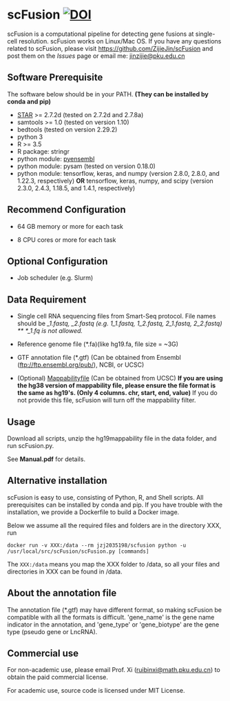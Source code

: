 # scFusion  [![DOI](https://zenodo.org/badge/372129480.svg)](https://zenodo.org/badge/latestdoi/372129480)

scFusion is a computational pipeline for detecting gene fusions at single-cell resolution. scFusion works on Linux/Mac OS. If you have any questions related to scFusion, please visit https://github.com/ZijieJin/scFusion and post them on the *Issues* page or email me: jinzijie@pku.edu.cn

## Software Prerequisite

The software below should be in your PATH. **(They can be installed by conda and pip)**

- [STAR](https://github.com/alexdobin/STAR) >= 2.7.2d (tested on 2.7.2d and 2.7.8a)
- samtools >= 1.0 (tested on version 1.10)
- bedtools (tested on version 2.29.2)
- python 3
- R >= 3.5 
- R package: stringr
- python module: [pyensembl](https://github.com/openvax/pyensembl)
- python module: pysam (tested on version 0.18.0)
- python module: tensorflow, keras, and numpy (version 2.8.0, 2.8.0, and 1.22.3, respectively) **OR** tensorflow, keras, numpy, and scipy (version 2.3.0, 2.4.3, 1.18.5, and 1.4.1, respectively)


## Recommend Configuration

- 64 GB memory or more for each task

- 8 CPU cores or more for each task 

## Optional Configuration

- Job scheduler (e.g. Slurm)

## Data Requirement

- Single cell RNA sequencing files from Smart-Seq protocol. File names should be *_1.fastq, *_2.fastq (e.g. 1_1.fastq, 1_2.fastq, 2_1.fastq, 2_2.fastq) ** \*_1.fq is not allowed.**

- Reference genome file (*.fa)(like hg19.fa, file size = ~3G)

- GTF annotation file (*.gtf) (Can be obtained from Ensembl (ftp://ftp.ensembl.org/pub/), NCBI, or UCSC)

- (Optional) [Mappabilityfile](https://genome.ucsc.edu/cgi-bin/hgTables) (Can be obtained from UCSC) **If you are using the hg38 version of mappability file, please ensure the file format is the same as hg19's. (Only 4 columns. chr, start, end, value)** If you do not provide this file, scFusion will turn off the mappability filter.

## Usage

Download all scripts, unzip the hg19mappability file in the data folder, and run scFusion.py.

See **Manual.pdf** for details.


## Alternative installation

scFusion is easy to use, consisting of Python, R, and Shell scripts. All prerequisites can be installed by conda and pip. If you have trouble with the installation, we provide a Dockerfile to build a Docker image. 

Below we assume all the required files and folders are in the directory XXX, run

`docker run -v XXX:/data --rm jzj2035198/scfusion python -u /usr/local/src/scFusion/scFusion.py [commands]`

The `XXX:/data` means you map the XXX folder to /data, so all your files and directories in XXX can be found in /data. 

## About the annotation file

The annotation file (\*.gtf) may have different format, so making scFusion be compatible with all the formats is difficult. 'gene_name' is the gene name indicator in the annotation, and 'gene_type' or 'gene_biotype' are the gene type (pseudo gene or LncRNA). 

## Commercial use

For non-academic use, please email Prof. Xi (ruibinxi@math.pku.edu.cn) to obtain the paid commercial license.

For academic use, source code is licensed under MIT License. 
